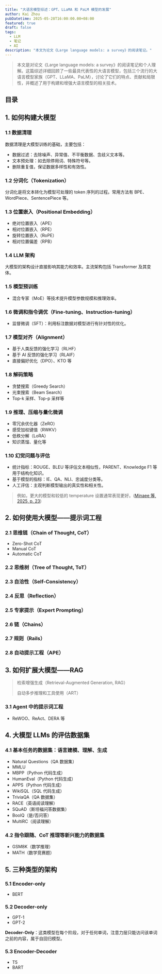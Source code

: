 ```yaml
---
title: "大语言模型综述：GPT、LLaMA 和 PaLM 模型的发展"
author: Kai Zhou
pubDatetime: 2025-05-28T16:00:00.00+08:00
featured: true
draft: false
tags:
  - LLM
  - 笔记
  - AI
description: "本文为论文《Large language models: a survey》的阅读笔记。"
---
```

> 本文是对论文《Large language models: a survey》的阅读笔记和个人理解。这篇综述详细回顾了一些最具代表性的大语言模型，包括三个流行的大语言模型家族（GPT、LLaMA、PaLM），讨论了它们的特点、贡献和局限性，并概述了用于构建和增强大语言模型的相关技术。


## 目录

## 1. 如何构建大模型

### 1.1 数据清理

数据清理是大模型训练的基础，主要包括：
- 数据过滤：去除噪声、异常值、不平衡数据、含歧义文本等。
- 文本预处理：如去除停用词、特殊符号等。
- 删除重复值，保证数据多样性和有效性。

### 1.2 分词化（Tokenization）

分词化是将文本转化为模型可处理的 token 序列的过程。常用方法有 BPE、WordPiece、SentencePiece 等。

### 1.3 位置嵌入（Positional Embedding）

- 绝对位置嵌入（APE）
- 相对位置嵌入（RPE）
- 旋转位置嵌入（RoPE）
- 相对位置偏差（RPB）

### 1.4 LLM 架构

大模型的架构设计直接影响其能力和效率。主流架构包括 Transformer 及其变体。

### 1.5 模型预训练

- 混合专家（MoE）等技术提升模型参数规模和推理效率。

### 1.6 微调和指令调优（Fine-tuning、Instruction-tuning）

- 监督微调（SFT）：利用标注数据对模型进行有针对性的优化。

### 1.7 模型对齐（Alignment）

- 基于人类反馈的强化学习（RLHF）
- 基于 AI 反馈的强化学习（RLAIF）
- 直接偏好优化（DPO）、KTO 等

### 1.8 解码策略

- 贪婪搜索（Greedy Search）
- 光束搜索（Beam Search）
- Top-k 采样、Top-p 采样等

### 1.9 推理、压缩与量化微调

- 零冗余优化器（ZeRO）
- 感受加权键值（RWKV）
- 低秩分解（LoRA）
- 知识蒸馏、量化等

### 1.10 幻觉问题与评估

- 统计指标：ROUGE、BLEU 等评估文本相似性，PARENT、Knowledge F1 等用于结构化知识。
- 基于模型的指标：IE、QA、NLI、忠诚度分类等。
- 人工评估：主观判断模型输出的真实性和相关性。

> 例如，更大的模型和较低的 temperature 设置通常表现更好。([Minaee 等, 2025, p. 23](zotero://select/library/items/XRV9E2XQ))

## 2. 如何使用大模型——提示词工程

### 2.1 思维链（Chain of Thought, CoT）
- Zero-Shot CoT
- Manual CoT
- Automatic CoT

### 2.2 思维树（Tree of Thought, ToT）

### 2.3 自洽性（Self-Consistency）

### 2.4 反思（Reflection）

### 2.5 专家提示（Expert Prompting）

### 2.6 链（Chains）

### 2.7 规则（Rails）

### 2.8 自动提示工程（APE）

## 3. 如何扩展大模型——RAG

> 检索增强生成（Retrieval-Augmented Generation, RAG）
> 
> 自动多步推理和工具使用（ART）

### 3.1 Agent 中的提示词工程
- ReWOO、ReAct、DERA 等

## 4. 大模型 LLMs 的评估数据集

### 4.1 基本任务的数据集：语言建模、理解、生成
- Natural Questions（QA 数据集）
- MMLU
- MBPP（Python 代码生成）
- HumanEval（Python 代码生成）
- APPS（Python 代码生成）
- WikiSQL（SQL 代码生成）
- TriviaQA（QA 数据集）
- RACE（英语阅读理解）
- SQuAD（斯坦福问答数据集）
- BoolQ（是/否问答）
- MultiRC（阅读理解）

### 4.2 指令跟随、CoT 推理等新兴能力的数据集
- GSM8K（数学推理）
- MATH（数学竞赛题）

## 5. 三种类型的架构

### 5.1 Encoder-only
- BERT

### 5.2 Decoder-only
- GPT-1
- GPT-2

**Decoder-Only**：这类模型在每个阶段，对于任何单词，注意力层只能访问该单词之前的内容，属于自回归模型。

### 5.3 Encoder-Decoder
- T5
- BART